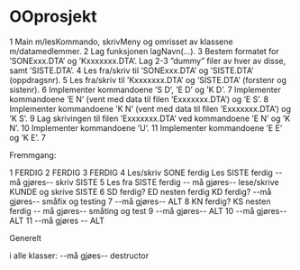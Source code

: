 OOprosjekt
==========
1 Main m/lesKommando, skrivMeny og omrisset av klassene m/datamedlemmer.
2 Lag funksjonen lagNavn(…).
3 Bestem formatet for ’SONExxx.DTA’ og ’Kxxxxxxx.DTA’. Lag 2-3 ”dummy” filer av hver av disse, samt ’SISTE.DTA’.
4 Les fra/skriv til ’SONExxx.DTA’ og ’SISTE.DTA’ (oppdragsnr).
5 Les fra/skriv til ’Kxxxxxxx.DTA’ og ’SISTE.DTA’ (forstenr og sistenr).
6 Implementer kommandoene ’S D’, ’E D’ og ’K D’.
7 Implementer kommandoene ’E N’ (vent med data til filen ’Exxxxxxx.DTA’) og ’E S’.
8 Implementer kommandoene ’K N’ (vent med data til filen ’Exxxxxxx.DTA’) og ’K S’.
9 Lag skrivingen til filen ’Exxxxxxx.DTA’ ved kommandoene ’E N’ og ’K N’.
10 Implementer kommandoene ’U’.
11 Implementer kommandoene ’E E’ og ’K E’. 7 

Fremmgang:

1 FERDIG
2 FERDIG
3 FERDIG
4 Les/skriv SONE ferdig   Les SISTE ferdig --må gjøres--   skriv SISTE
5 Les fra SISTE ferdig -- må gjøres--  lese/skrive KUNDE og skrive SISTE
6 SD ferdig? ED nesten ferdig KD ferdig? --må gjøres--  småfix og testing
7 --må gjøres-- ALT
8 KN ferdig? KS nesten ferdig -- må gjøres--  småting og test
9 --må gjøres--  ALT
10 --må gjøres--   ALT
11 --må gjøres -- ALT

Generelt

i alle klasser: --må gjøes--  destructor
